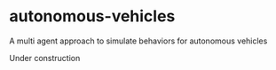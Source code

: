 # autonomous-vehicles
A multi agent approach to simulate behaviors for autonomous vehicles

Under construction
